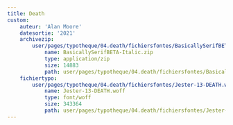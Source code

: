 ```yaml
---
title: Death
custom:
    auteur: 'Alan Moore'
    datesortie: '2021'
    archivezip:
        user/pages/typotheque/04.death/fichiersfontes/BasicallySerifBETA-Italic.zip:
            name: BasicallySerifBETA-Italic.zip
            type: application/zip
            size: 14883
            path: user/pages/typotheque/04.death/fichiersfontes/BasicallySerifBETA-Italic.zip
    fichiertypo:
        user/pages/typotheque/04.death/fichiersfontes/Jester-13-DEATH.woff:
            name: Jester-13-DEATH.woff
            type: font/woff
            size: 343364
            path: user/pages/typotheque/04.death/fichiersfontes/Jester-13-DEATH.woff
---
```


